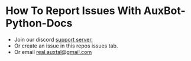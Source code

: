 # How To Report Issues With AuxBot-Python-Docs

* Join our discord [support server.](https://discord.gg/BmPNn6T)
* Or create an issue in this repos issues tab.
* Or email real.auxtal@gmail.com
